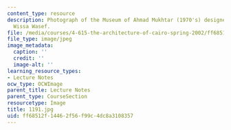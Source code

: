 ```yaml
---
content_type: resource
description: Photograph of the Museum of Ahmad Mukhtar (1970's) designed by Ramses
  Wissa Wasef.
file: /media/courses/4-615-the-architecture-of-cairo-spring-2002/ff68512f14462f56f99c4dc8a3108357_1191.jpg
file_type: image/jpeg
image_metadata:
  caption: ''
  credit: ''
  image-alt: ''
learning_resource_types:
- Lecture Notes
ocw_type: OCWImage
parent_title: Lecture Notes
parent_type: CourseSection
resourcetype: Image
title: 1191.jpg
uid: ff68512f-1446-2f56-f99c-4dc8a3108357
---
```

